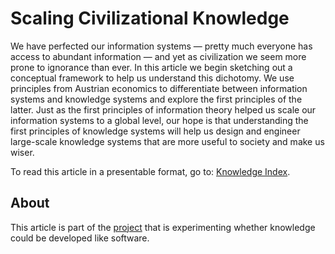 # Scaling Civilizational Knowledge
We have perfected our information systems — pretty much everyone 
has access to abundant information — and yet as
civilization we seem more prone to ignorance than ever.
In this article we begin sketching out a conceptual
framework to help us understand this dichotomy.
We use principles from Austrian economics to differentiate
between information systems and knowledge systems and explore
the first principles of the latter.
Just as the first principles of information theory helped
us scale our information systems to a global level,
our hope is that understanding the first principles
of knowledge systems will help us design and engineer
large-scale knowledge systems that are more useful to
society and make us wiser.

To read this article in a presentable format, go to: 
[Knowledge Index](https://knowledge.lukadover.com).

## About
This article is part of the [project](https://github.com/ldover/knowledge-ide)
that is experimenting whether knowledge could be developed
like software.







